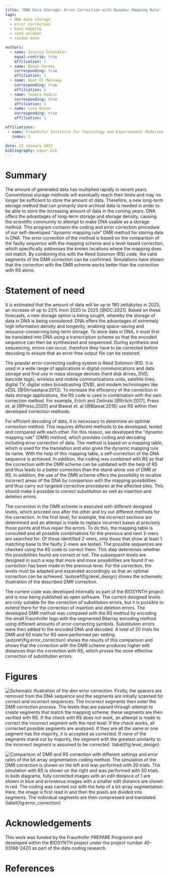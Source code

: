 ```yaml
---
title: 'DNA Data Storage: Error Correction with Dynamic Mapping Rule'
tags:
  - DNA data storage
  - error correction
  - base mapping
  - reed solomon
  - random mask

authors:
  - name: Jessica Schindler
    equal-contrib: true
    affiliation: 1 
  - name: Babak Saremi
    corresponding: true 
    affiliation: 1
  - name: Omar El Menuawy
    corresponding: true 
    affiliation: 1
  - name: Tamara Hadzic
    corresponding: true 
    affiliation: 1
  - name: Lena Wiese
    corresponding: true 
    affiliation: 1

affiliations:
 - name: Fraunhofer Institute for Toxicology and Experimental Medicine (ITEM), Hannover, Germany
   index: 1

date: 23 January 2023
bibliography: paper.bib
---
```


# Summary

The amount of generated data has multiplied rapidly in recent years. Conventional storage methods will eventually reach their limits and may no longer 
be sufficient to store the amount of data. Therefore, a new long-term storage method that can primarily store archival data is needed in order to be able 
to store the increasing amount of data in the coming years. 
DNA offers the advantages of long-term storage and storage density, causing the scientific community to attempt to make DNA usable as a storage method. 
This program contains the coding and error correction procedure of our self-developed "dynamic mapping rule" DMR method for storing data in DNA. 
The error correction of the method is based on the comparison of the faulty sequence with the mapping scheme and a level-based correction, which specifically 
addresses the known locations where the mapping does not match. By combining this with the Reed Solomon (RS) code, the valid segments of the DMR correction can 
be confirmed. Simulations have shown that the correction with the DMR scheme works better than the correction with RS alone. 


# Statement of need 

It is estimated that the amount of data will be up to 180 zettabytes in 2025, an increase 
of up to 23% from 2020 to 2025 [@IDC:2021]. Based on these forecasts, a new storage option is being sought, whereby the storage of data in DNA is being 
considered. DNA offers the advantages of extremely high information density and longevity, enabling space-saving and resource-conserving long-term storage. 
To store data in DNA, it must first be translated into DNA using a transcription scheme so that the encoded sequence can then be synthesized and sequenced.
During synthesis and sequencing, errors can occur, therefore they have to be corrected before decoding to ensure that an error-free output file can be 
restored. 

The popular error-correcting coding system is Reed Solomon (RS). It is used in a wide range of applications in digital communications and data storage and find
use in mass storage devices (hard disk drives, DVD, barcode tags), wireless and mobile communications units, satellite links, digital TV, digital video 
broadcasting (DVB), and modem technologies like xDSL [@Shrivastava:2013]. To increase the efficiency of the correction in data storage applications,
the RS code is used in combination with the own correction method. For example, Erlich and Zielinski [@Erlich:2017], Press et. al [@Press:2020] and 
Blawat et. al [@Blawat:2016] use RS within their developed correction methods.

For efficient decoding of data, it is necessary to determine an optimal correction method. This requires different methods to be developed, tested and 
compared with each other. For this reason, we developed the "dynamic mapping rule" (DMR) method, which provides coding and decoding including error 
correction of data. The method is based on a mapping table, which is used for the translation and also gives 
the dynamic mapping rule its name. With the help of this mapping table, a self-correction of the DNA sequence is achieved. In addition, the coding 
was combined with RS so that the correction with the DMR scheme can be validated with the help of RS and thus leads to a better correction than the 
stand-alone use of DMR or RS. In addition, the use of the DMR scheme offers the possibility to localize incorrect areas of the DNA by comparison with the
mapping possibilities and thus carry out targeted corrective procedures at the affected sites. This should make it possible to correct substitution as well 
as insertion and deletion errors. 

The correction in the DMR scheme is executed with different designed levels, which proceed one after the other and try out different methods for the correction.
In the first level, for example, the incorrect sections are determined and an attempt is made to replace incorrect bases at precisely these points and thus 
repair the errors. To do this, the mapping table is consulted and all possible combinations for the previous and next 2-mers are searched for. Of these 
identified 2-mers, only those that show at least 1 matching base to the faulty 2-mere are tested. The possible sequences are checked using the RS code 
to correct them. This step determines whether the possibilities found are correct or not. The subsequent levels are designed in such a way that more and more 
possibilities are found if no correction has been made in the previous level. For the correction, the levels must be adapted and expanded accordingly so that 
an optimal correction can be achieved. \autoref{fig:level_design} shows the schematic illustration of the described DMR correction.     

The current code was developed internally as part of the BIOSYNTH project and is now being published as open software. The current designed levels are only 
suitable for the correction of substitution errors, but it is possible to extend them for the correction of insertion and deletion errors. 
The developed DMR method was compared with the RS method by encoding the small Fraunhofer logo with the segmented Bitarray encoding method using different 
amounts of error-correcting symbols. Substitution errors were then added to the encoded DNA and decoded. A total of 20 trials for DMR and 50 trials for RS 
were performed per setting. \autoref{fig:error_correction} shows the results of this comparison and shows that the correction with the DMR scheme 
produces higher edit distances than the correction with RS, which proves the more effective correction of substitution errors. 


# Figures

![Schematic illustration of the dmr error correction. Firstly, the spacers are removed from the DNA sequence and the segments are initially scanned for correct 
and incorrect sequences. The incorrect segments then enter the DMR correction process. The levels that are passed through attempt to create segments that match 
the mapping scheme, these segments are then verified with RS. If the check with RS does not work, an attempt is made to correct the incorrect segment with the 
next level. If the check works, all corrected possible segments are analysed. If they are all the same or one segment has the majority, it is accepted as 
corrected. If none of the segments stand out by majority, the segment with the greatest similarity to the incorrect segment is assumed to be corrected.
\label{fig:level_design}](dmr_level_design.png)

![Comparison of DMR and RS correction with different settings and error rates of the bit array segmentation coding method. The simulation of the DMR correction
is shown on the left and was performed with 20 trials. The simulation with RS is shown on the right and was performed with 50 trials. In both diagrams, fully 
corrected images with an edit distance of 1 are shown in blue and erroneous images with a smaller edit distance are shown in red. The coding was carried out
with the help of a bit array segmentation. Here, the image is first read in and then the pixels are divided into segments. The individual segments are then 
compressed and translated. \label{fig:error_correction}](DMR(n=20)_RS(n=50)_correction_with_bitarray_segmentation.png)

# Acknowledgements

This work was funded by the Fraunhofer PREPARE Programm and developed within the BIOSYNTH project under the project number 40-03168-2420 as part of the data 
coding research.

# References
